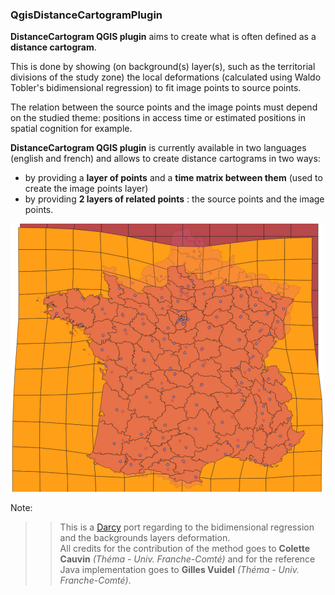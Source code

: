 ### QgisDistanceCartogramPlugin


**DistanceCartogram QGIS plugin** aims to create what is often defined as a **distance cartogram**.

This is done by showing (on background(s) layer(s), such as the territorial divisions of the study zone) the local
deformations (calculated using Waldo Tobler's bidimensional regression) to fit image points to source points.

The relation between the source points and the image points must depend on the studied theme: positions in access time or estimated positions in spatial cognition for example.

**DistanceCartogram QGIS plugin** is currently available in two languages (english and french) and allows to create distance cartograms in two ways:

* by providing a **layer of points** and a **time matrix between them** (used to create the image points layer)
* by providing **2 layers of related points** : the source points and the image points.


![png](help/source/img/screenshot500.png)

Note:
>> This is a [Darcy](http://thema.univ-fcomte.fr/production/logiciels/16-categories-en-francais/cat-productions-fr/cat-logiciels-fr/294-art-darcy) port regarding to the bidimensional regression and the backgrounds layers deformation.  
All credits for the contribution of the method goes to **Colette Cauvin** *(Théma - Univ. Franche-Comté)* and for the reference Java implementation goes to **Gilles Vuidel** *(Théma - Univ. Franche-Comté)*.
